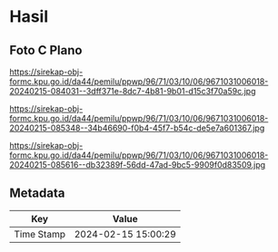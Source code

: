 # Hasil

## Foto C Plano

https://sirekap-obj-formc.kpu.go.id/da44/pemilu/ppwp/96/71/03/10/06/9671031006018-20240215-084031--3dff371e-8dc7-4b81-9b01-d15c3f70a59c.jpg

https://sirekap-obj-formc.kpu.go.id/da44/pemilu/ppwp/96/71/03/10/06/9671031006018-20240215-085348--34b46690-f0b4-45f7-b54c-de5e7a601367.jpg

https://sirekap-obj-formc.kpu.go.id/da44/pemilu/ppwp/96/71/03/10/06/9671031006018-20240215-085616--db32389f-56dd-47ad-9bc5-9909f0d83509.jpg


## Metadata

| Key        | Value               |
| ---------- | ------------------- |
| Time Stamp | 2024-02-15 15:00:29 |



